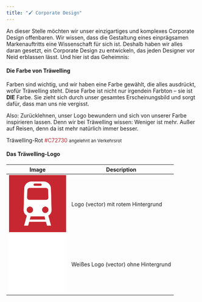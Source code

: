 ```yaml
---
title: "🖌️ Corporate Design"
---
```


An dieser Stelle möchten wir unser einzigartiges und komplexes Corporate Design offenbaren.
Wir wissen, dass die Gestaltung eines einprägsamen Markenauftritts eine Wissenschaft für sich ist.
Deshalb haben wir alles daran gesetzt, ein Corporate Design zu entwickeln, das jeden Designer vor Neid erblassen lässt.
Und hier ist das Geheimnis:

#### Die Farbe von Träwelling

Farben sind wichtig, und wir haben eine Farbe gewählt, die alles ausdrückt, wofür Träwelling steht.
Diese Farbe ist nicht nur irgendein Farbton – sie ist **DIE** Farbe.
Sie zieht sich durch unser gesamtes Erscheinungsbild und sorgt dafür, dass man uns nie vergisst.

Also: Zurücklehnen, unser Logo bewundern und sich von unserer Farbe inspirieren lassen.
Denn wir bei Träwelling wissen: Weniger ist mehr.
Außer auf Reisen, denn da ist mehr natürlich immer besser.

Träwelling-Rot <span style="color: #C72730">#C72730</span>
<small>angelehnt an Verkehrsrot</small>

#### Das Träwelling-Logo

| Image                                                                                            | Description                           |
|--------------------------------------------------------------------------------------------------|---------------------------------------|
| <img src="icon-vector-bg.svg" alt="Träwelling Icon Vector" style="max-height: 150px;"/>          | Logo (vector) mit rotem Hintergrund   |
| <img src="icon-vector-transparent.svg" alt="Träwelling Icon Vector" style="max-height: 150px;"/> | Weißes Logo (vector) ohne Hintergrund |
